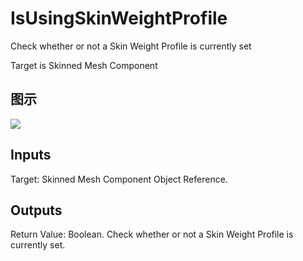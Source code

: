 # IsUsingSkinWeightProfile

Check whether or not a Skin Weight Profile is currently set

Target is Skinned Mesh Component

## 图示

![]($-20221218-18265778.png)

## Inputs

Target: Skinned Mesh Component Object Reference.  

## Outputs

Return Value: Boolean. Check whether or not a Skin Weight Profile is currently set.

